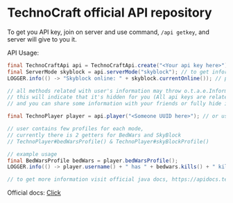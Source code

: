 # TechnoCraft official API repository

To get you API key, join on server and use command, `/api getkey`, and server will give to you it.

API Usage:
```java
final TechnoCraftApi api = TechnoCraftApi.create("<Your api key here>"); // create our main caller
final ServerMode skyblock = api.serverMode("skyblock"); // to get information about skyblock server, for example
LOGGER.info(() -> "Skyblock online: " + skyblock.currentOnline()); // print info about skyblock server

// all methods related with user's information may throw o.t.a.e.InformationIsHiddenException,
// this will indicate that it's hidden for you (All api keys are related with your account,
// and you can share some information with your friends or fully hide it)

final TechnoPlayer player = api.player("<Someone UUID here>"); // or use #getPlayerByName(String)

// user contains few profiles for each mode,
// currently there is 2 getters for BedWars and SkyBlock
// TechnoPlayer#bedWarsProfile() & TechnoPlayer#skyBlockProfile()

// example usage
final BedWarsProfile bedWars = player.bedWarsProfile();
LOGGER.info(() -> player.username() + " has " + bedwars.kills() + " kills in BedWars!");

// to get more information visit official java docs, https://apidocs.techno-craft.org/
```

Official docs: [Click](https://apidocs.techno-craft.org/)